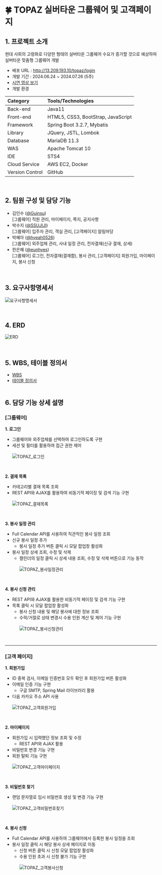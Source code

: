 # 🍀 TOPAZ 실버타운 그룹웨어 및 고객페이지

## 1. 프로젝트 소개
현대 사회의 고령화로 다양한 형태의 실버타운 그룹웨어 수요가 증가할 것으로 예상하여 실버타운 맞춤형 그룹웨어 개발
- 배포 URL : <http://13.209.193.10/topaz/login>
- 개발 기간 : 2024.06.24 ~ 2024.07.26 (5주)
- [시연 영상 보기](https://youtu.be/wenoEmmYZUw?si=iSa2XPZMTfCxJINv)
- 개발 환경 <br>

| Category     | Tools/Technologies            |
|:----------------|:-------------------------------|
| Back-end       | Java11                         |
| Front-end      | HTML5, CSS3, BootStrap, JavaScript |
| Framework      | Spring Boot 3.2.7, Mybatis                |
| Library        | JQuery, JSTL, Lombok           |
| Database       | MariaDB 11.3                       |
| WAS            | Apache Tomcat 10               |
| IDE            | STS4                           |
| Cloud Service  | AWS EC2, Docker       |
| Version Control| GitHub                         |

<br>

## 2. 팀원 구성 및 담당 기능
- 김인수 ([@Guinsu](https://github.com/Guinsu))<br>
 [그룹웨어] 직원 관리, 마이페이지, 쪽지, 공지사항
- 박수지 ([@SSUJIJI](https://github.com/SSUJIJI))<br>
 [그룹웨어] 입주자 관리, 객실 관리, [고객페이지] 알림마당
- 박혜아 ([@hyeah0526](https://github.com/hyeah0526))<br>
 [그룹웨어] 외주업체 관리, 사내 일정 관리, 전자결재(신규 결재, 상세)
- 한은혜 ([@eunhyes](https://github.com/eunhyes)) <br>
 [그룹웨어] 로그인, 전자결재(결재함), 봉사 관리, [고객페이지] 회원가입, 마이페이지, 봉사 신청
<br>

## 3. 요구사항명세서
![요구사항명세서](https://github.com/user-attachments/assets/93a18c13-8ce5-43ef-b58f-8ffb450bb1c6)

<br>

## 4. ERD
![ERD](https://github.com/user-attachments/assets/84d68ef2-2207-4904-ae0a-100f2a004258)

<br>

## 5. WBS, 테이블 정의서
- [WBS](https://docs.google.com/spreadsheets/d/17xLkFZRcWKI7P6DrPTRG9coslae16YAg/edit?gid=2019096728#gid=2019096728)
- [테이블 정의서](https://docs.google.com/spreadsheets/d/1pRGr-6jWC95Qof-Y3daB35SteG2AeWJwrXgm1-QNgTY/edit?gid=619662548#gid=619662548)
<br><br>

## 6. 담당 기능 상세 설명
### [그룹웨어]<br>
  **1. 로그인**
  - 그룹웨어와 외주업체를 선택하여 로그인하도록 구현<br>
  - 세션 및 필터를 활용하여 접근 권한 제어<br><br>
![TOPAZ_로그인](https://github.com/user-attachments/assets/3991a9c6-bed5-4ca6-80ab-e6a635a0d9d2)

<br>

**2. 결재 목록**
- 카테고리별 결재 목록 조회<br>
- REST API와 AJAX를 활용하여 비동기적 페이징 및 검색 기능 구현<br><br>
![TOPAZ_결재목록](https://github.com/user-attachments/assets/cf860146-3578-4b63-a202-b97a3348689b)

<br>

**3. 봉사 일정 관리** <br>
- Full Calendar API를 사용하여 직관적인 봉사 일정 조회<br>
- 신규 봉사 일정 추가
  - 봉사 일정 추가 버튼 클릭 시 모달 팝업창 활성화<br>
- 봉사 일정 상세 조회, 수정 및 삭제
  - 캘린더의 일정 클릭 시 상세 내용 조회, 수정 및 삭제 버튼으로 기능 동작<br><br>
![TOPAZ_봉사일정관리](https://github.com/user-attachments/assets/a0e07894-ed1d-4402-ab50-f897f46e7486)

<br>

**4. 봉사 신청 관리** <br>
- REST API와 AJAX를 활용한 비동기적 페이징 및 검색 기능 구현<br>
- 목록 클릭 시 모달 팝업창 활성화
  - 봉사 신청 내용 및 해당 봉사에 대한 정보 조회 
  - 수락/거절로 상태 변경시 수용 인원 계산 및 제어 기능 구현 <br><br>
![TOPAZ_봉사신청관리](https://github.com/user-attachments/assets/29ee0ebe-ec30-4abc-adbc-aa59655352ae)

<br>

-----

### [고객 페이지] <br>
**1. 회원가입**
- ID 중복 검사, 이메일 인증번호 모두 확인 후 회원가입 버튼 활성화
- 이메일 인증 기능 구현
  - 구글 SMTP, Spring Mail 라이브러리 활용
- 다음 카카오 주소 API 사용<br><br>
![TOPAZ_고객회원가입](https://github.com/user-attachments/assets/6a917087-6212-40bb-9e3f-fc55f5615034)

<br>

**2. 마이페이지**
- 회원가입 시 입력했던 정보 조회 및 수정
  - REST API와 AJAX 활용 
- 비밀번호 변경 기능 구현
- 회원 탈퇴 기능 구현 <br><br>
![TOPAZ_고객마이페이지](https://github.com/user-attachments/assets/f2c598d2-8e82-4b5e-8a74-26ba41aee2be)

<br>

**3. 비밀번호 찾기**
- 랜덤 문자열로 임시 비밀번호 생성 및 변경 기능 구현<br><br>
![TOPAZ_고객비밀번호찾기](https://github.com/user-attachments/assets/7b30c54d-dc25-4d7f-b794-7ea41292e90c)

<br>

**4. 봉사 신청**
- Full Calendar API를 사용하여 그룹웨어에서 등록한 봉사 일정을 조회
- 봉사 일정 클릭 시 해당 봉사 상세 페이지로 이동
  - 신청 버튼 클릭 시 신청 모달 팝업창 활성화
  - 수용 인원 초과 시 신청 불가 기능 구현<br><br>
![TOPAZ_고객봉사신청](https://github.com/user-attachments/assets/f954805a-b009-4f60-8e75-7adcf15b31bf)

<br><br><br>




